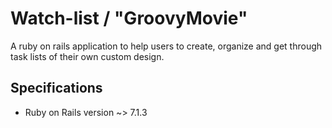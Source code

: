 # Watch-list / "GroovyMovie"
A ruby on rails application to help users to create, organize and get through task lists of their own custom design.

## Specifications
* Ruby on Rails version ~> 7.1.3

